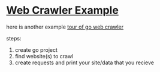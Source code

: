 # [Web Crawler Example](https://github.com/women-who-go-utah/web-crawler-workshop)

here is another example [tour of go web crawler](https://tour.golang.org/concurrency/10)

steps: 
1. create go project
1. find  website(s) to crawl
1. create requests and print your site/data that you recieve
